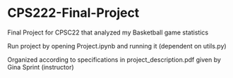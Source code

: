 # CPS222-Final-Project
Final Project for CPSC22 that analyzed my Basketball game statistics

Run project by opening Project.ipynb and running it (dependent on utils.py)

Organized according to specifications in project_description.pdf given by Gina Sprint (instructor)
